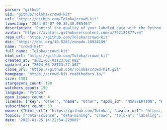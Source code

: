 ```yaml
---
parser: "github"
uid: "github/Toloka/crowd-kit"
url: "https://github.com/Toloka/crowd-kit"
timestamp: "2024-04-07 00:36:30.985464"
description: "Control the quality of your labeled data with the Python tools you already know."
avatar: "https://avatars.githubusercontent.com/u/76212487?v=4"
repo_url: "https://github.com/Toloka/crowd-kit"
doi: "https://doi.org/10.5281/zenodo.10934189"
name: "crowd-kit"
full_name: "Toloka/crowd-kit"
html_url: "https://github.com/Toloka/crowd-kit"
created_at: "2021-03-01T23:02:08Z"
updated_at: "2024-03-28T23:27:30Z"
clone_url: "https://github.com/Toloka/crowd-kit.git"
homepage: "https://crowd-kit.readthedocs.io/"
size: 1381
stargazers_count: 190
watchers_count: 190
language: "Python"
open_issues_count: 4
license: {"key": "other", "name": "Other", "spdx_id": "NOASSERTION", "url": null, "node_id": "MDc6TGljZW5zZTA="}
subscribers_count: 13
owner: {"html_url": "https://github.com/Toloka", "avatar_url": "https://avatars.githubusercontent.com/u/76212487?v=4", "login": "Toloka", "type": "Organization"}
topics: ["data-science", "data-mining", "crowd", "toloka", "labeling", "annotation", "aggregations", "python", "crowdsourcing", "quality-control", "truth-inference"]
date: "2025-01-25 14:22:54.229007"
---
```

